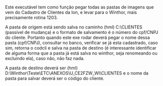 Este executável tem como função pegar todas as pastas de imagens que vem do Cadastro de Clientes da Ion, e levar para o Winthor, mais precisamente rotina 1203.

A pasta de origem está sendo salva no caminho (hml) C:\CLIENTES (passível de mudança) e o formato de salvamento é o número do cpf/CNPJ do cliente. 
Portanto quando este exe rodar deverá pegar o nome dessa pasta (cpf/CNPJ), consultar no banco, verificar se já esta cadastrado, caso sim, retorna o 
codcli e salva na pasta de destino (é interessante identificar de alguma forma que a pasta já está salva no winthor, seja renomeando ou excluindo ela), 
caso não, não faz nada.

A pasta de destino deverá ser (hml) D:\Winthor\Teste\ETC\ANEXOS\U_CE2FZW_WI\CLIENTES e o nome da pasta para salvar deverá ser o código do cliente.

